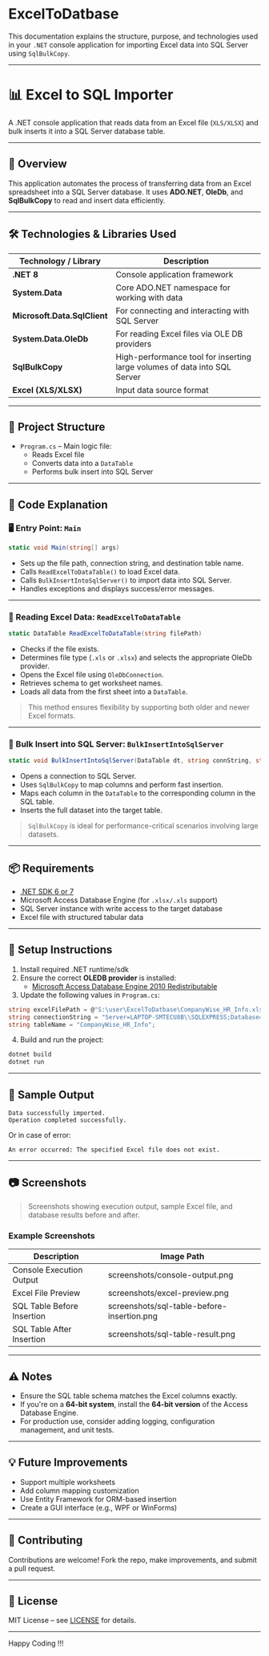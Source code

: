 # ExcelToDatbase
This documentation explains the structure, purpose, and technologies used in your `.NET` console application for importing Excel data into SQL Server using `SqlBulkCopy`.

---

# 📊 Excel to SQL Importer

A .NET console application that reads data from an Excel file (`XLS/XLSX`) and bulk inserts it into a SQL Server database table.

---

## 🧩 Overview

This application automates the process of transferring data from an Excel spreadsheet into a SQL Server database. It uses **ADO.NET**, **OleDb**, and **SqlBulkCopy** to read and insert data efficiently.

---

## 🛠️ Technologies & Libraries Used

| Technology / Library | Description |
|----------------------|-------------|
| **.NET 8**           | Console application framework |
| **System.Data**      | Core ADO.NET namespace for working with data |
| **Microsoft.Data.SqlClient** | For connecting and interacting with SQL Server |
| **System.Data.OleDb** | For reading Excel files via OLE DB providers |
| **SqlBulkCopy**      | High-performance tool for inserting large volumes of data into SQL Server |
| **Excel (XLS/XLSX)** | Input data source format |

---

## 📁 Project Structure

- `Program.cs` – Main logic file:
  - Reads Excel file
  - Converts data into a `DataTable`
  - Performs bulk insert into SQL Server

---

## 🧠 Code Explanation

### 🖥️ Entry Point: `Main`

```csharp
static void Main(string[] args)
```

- Sets up the file path, connection string, and destination table name.
- Calls `ReadExcelToDataTable()` to load Excel data.
- Calls `BulkInsertIntoSqlServer()` to import data into SQL Server.
- Handles exceptions and displays success/error messages.

---

### 📄 Reading Excel Data: `ReadExcelToDataTable`

```csharp
static DataTable ReadExcelToDataTable(string filePath)
```

- Checks if the file exists.
- Determines file type (`.xls` or `.xlsx`) and selects the appropriate OleDb provider.
- Opens the Excel file using `OleDbConnection`.
- Retrieves schema to get worksheet names.
- Loads all data from the first sheet into a `DataTable`.

> This method ensures flexibility by supporting both older and newer Excel formats.

---

### 🚀 Bulk Insert into SQL Server: `BulkInsertIntoSqlServer`

```csharp
static void BulkInsertIntoSqlServer(DataTable dt, string connString, string destinationTable)
```

- Opens a connection to SQL Server.
- Uses `SqlBulkCopy` to map columns and perform fast insertion.
- Maps each column in the `DataTable` to the corresponding column in the SQL table.
- Inserts the full dataset into the target table.

> `SqlBulkCopy` is ideal for performance-critical scenarios involving large datasets.

---

## 📦 Requirements

- [.NET SDK 6 or 7](https://dotnet.microsoft.com/download)
- Microsoft Access Database Engine (for `.xlsx/.xls` support)  
- SQL Server instance with write access to the target database
- Excel file with structured tabular data

---

## 🔧 Setup Instructions

1. Install required .NET runtime/sdk
2. Ensure the correct **OLEDB provider** is installed:
   - [Microsoft Access Database Engine 2010 Redistributable](https://www.microsoft.com/en-us/download/details.aspx?id=13255)
3. Update the following values in `Program.cs`:

```csharp
string excelFilePath = @"S:\user\ExcelToDatbase\CompanyWise_HR_Info.xlsx";
string connectionString = "Server=LAPTOP-SMTECU8B\\SQLEXPRESS;Database=College;TrustServerCertificate=True;Trusted_Connection=True;";
string tableName = "CompanyWise_HR_Info";
```

4. Build and run the project:
```bash
dotnet build
dotnet run
```
---

## 🧪 Sample Output

```
Data successfully imported.
Operation completed successfully.
```

Or in case of error:

```
An error occurred: The specified Excel file does not exist.
```

---

## 📷 Screenshots

> Screenshots showing execution output, sample Excel file, and database results before and after.

### Example Screenshots

| Description                        | Image Path                                |
|------------------------------------|-------------------------------------------|
| Console Execution Output           | screenshots/console-output.png            |
| Excel File Preview                 | screenshots/excel-preview.png             |
|SQL Table Before Insertion          | screenshots/sql-table-before-insertion.png|
| SQL Table After Insertion          | screenshots/sql-table-result.png          |

---

## ⚠️ Notes

- Ensure the SQL table schema matches the Excel columns exactly.
- If you're on a **64-bit system**, install the **64-bit version** of the Access Database Engine.
- For production use, consider adding logging, configuration management, and unit tests.

---

## 💡 Future Improvements

- Support multiple worksheets
- Add column mapping customization
- Use Entity Framework for ORM-based insertion
- Create a GUI interface (e.g., WPF or WinForms)

---

## 🤝 Contributing

Contributions are welcome! Fork the repo, make improvements, and submit a pull request.

---

## 📜 License

MIT License – see [LICENSE](LICENSE) for details.

---
Happy Coding !!!
